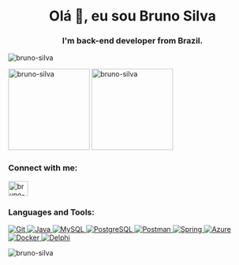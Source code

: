
<h1 align="center">Olá 👋, eu sou Bruno Silva</h1>
<h3 align="center">I'm back-end developer from Brazil.</h3>
<p align="left"> <img src="https://komarev.com/ghpvc/?username=margera&label=Profile%20views&color=0e75b6&style=flat" alt="bruno-silva" /> </p>

<div>
<img height="165em" src="https://github-readme-stats.vercel.app/api?username=margera&show_icons=true&theme=dracula&include_all_commits=true&count_private=true" alt="bruno-silva" />
<img height="165em" src="https://github-readme-streak-stats.herokuapp.com?user=margera&theme=dark&date_format=j%2Fn%5B%2FY%5D" alt="bruno-silva" />
</div>

<h3 align="left">Connect with me:</h3>
<p align="left">
  <a href="https://www.linkedin.com/in/brunoluizsilva" target="blank"><img align="center" src="https://cdn.jsdelivr.net/gh/devicons/devicon/icons/linkedin/linkedin-original.svg" alt="bruno-silva" height="30" width="40" /></a>          
</p>

<h3 align="left">Languages and Tools:</h3>
<p align="left">
  <a href="https://git-scm.com/" target="_blank" rel="noreferrer">
    <img src="https://img.shields.io/badge/Git-F05032?style=for-the-badge&logo=git&logoColor=white" alt="Git">
  </a>
  <a href="https://www.java.com" target="_blank" rel="noreferrer">
    <img src="https://img.shields.io/badge/Java-007396?style=for-the-badge&logo=java&logoColor=white" alt="Java">
  </a>
  <a href="https://www.mysql.com/" target="_blank" rel="noreferrer">
    <img src="https://img.shields.io/badge/MySQL-4479A1?style=for-the-badge&logo=mysql&logoColor=white" alt="MySQL">
  </a>
  <a href="https://www.postgresql.org" target="_blank" rel="noreferrer">
    <img src="https://img.shields.io/badge/PostgreSQL-336791?style=for-the-badge&logo=postgresql&logoColor=white" alt="PostgreSQL">
  </a>
  <a href="https://www.postman.com" target="_blank" rel="noreferrer">
    <img src="https://img.shields.io/badge/Postman-FF6C37?style=for-the-badge&logo=postman&logoColor=white" alt="Postman">
  </a>
  <a href="https://spring.io/" target="_blank" rel="noreferrer">
    <img src="https://img.shields.io/badge/Spring-6DB33F?style=for-the-badge&logo=spring&logoColor=white" alt="Spring">
  </a>
  <a href="https://azure.microsoft.com/en-in/" target="_blank" rel="noreferrer">
    <img src="https://img.shields.io/badge/Azure-0089D6?style=for-the-badge&logo=microsoft-azure&logoColor=white" alt="Azure">
  </a>
  <a href="https://www.docker.com/" target="_blank" rel="noreferrer">
    <img src="https://img.shields.io/badge/Docker-2496ED?style=for-the-badge&logo=docker&logoColor=white" alt="Docker">
  </a>
  <a href="https://www.embarcadero.com/products/delphi" target="_blank" rel="noreferrer">
    <img src="https://img.shields.io/badge/Delphi-EE1F35?style=for-the-badge&logo=delphi&logoColor=white" alt="Delphi">
  </a>
</p>


<p><img align="left" src="https://github-readme-stats.vercel.app/api/top-langs?username=margera&show_icons=true&locale=en&layout=compact" alt="bruno-silva" /></p>
